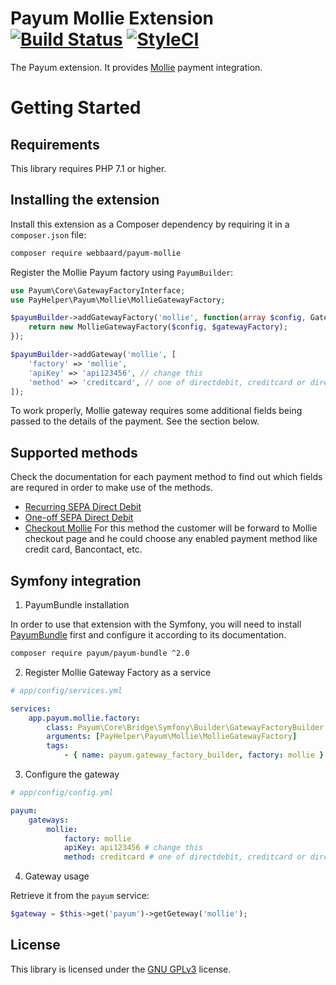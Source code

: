 # Payum Mollie Extension [![Build Status](https://travis-ci.org/PayHelper/payum-mollie.svg?branch=master)](https://travis-ci.org/PayHelper/payum-mollie) [![StyleCI](https://styleci.io/repos/101880694/shield?branch=master)](https://styleci.io/repos/101880694)

The Payum extension. It provides [Mollie](https://www.mollie.com/en/) payment integration.

Getting Started
===============

Requirements
----------------

This library requires PHP 7.1 or higher.

Installing the extension
------------------------

Install this extension as a Composer dependency by requiring it in a `composer.json` file:

```bash
composer require webbaard/payum-mollie
```

Register the Mollie Payum factory using `PayumBuilder`:

```php
use Payum\Core\GatewayFactoryInterface;
use PayHelper\Payum\Mollie\MollieGatewayFactory;

$payumBuilder->addGatewayFactory('mollie', function(array $config, GatewayFactoryInterface $gatewayFactory) {
    return new MollieGatewayFactory($config, $gatewayFactory);
});

$payumBuilder->addGateway('mollie', [
    'factory' => 'mollie',
    'apiKey' => 'api123456', // change this
    'method' => 'creditcard', // one of directdebit, creditcard or directdebit_oneoff
]);
``` 

To work properly, Mollie gateway requires some additional fields being passed to the details of the payment. See the section below.

Supported methods
-----------------

Check the documentation for each payment method to find out which fields are requred in order to make use of the methods.

- [Recurring SEPA Direct Debit](Resources/doc/sepa_direct_debit.md)
- [One-off SEPA Direct Debit](Resources/doc/oneoff_sepa_direct_debit.md)
- [Checkout Mollie](Resources/doc/checkout_mollie.md) For this method the customer will be forward to Mollie checkout page and he could choose any enabled payment method like credit card, Bancontact, etc.

Symfony integration
-------------------

1. PayumBundle installation

In order to use that extension with the Symfony, you will need to install [PayumBundle](https://github.com/Payum/PayumBundle) first and configure it according to its documentation.

```bash
composer require payum/payum-bundle ^2.0
```

2. Register Mollie Gateway Factory as a service

```yaml
# app/config/services.yml

services:
    app.payum.mollie.factory:
        class: Payum\Core\Bridge\Symfony\Builder\GatewayFactoryBuilder
        arguments: [PayHelper\Payum\Mollie\MollieGatewayFactory]
        tags:
            - { name: payum.gateway_factory_builder, factory: mollie }
```

3. Configure the gateway

```yaml
# app/config/config.yml

payum:
    gateways:
        mollie:
            factory: mollie
            apiKey: api123456 # change this
            method: creditcard # one of directdebit, creditcard or directdebit_oneoff
```

4. Gateway usage

Retrieve it from the `payum` service:

```php
$gateway = $this->get('payum')->getGeteway('mollie');
```

License
-------
This library is licensed under the [GNU GPLv3](LICENSE) license.

